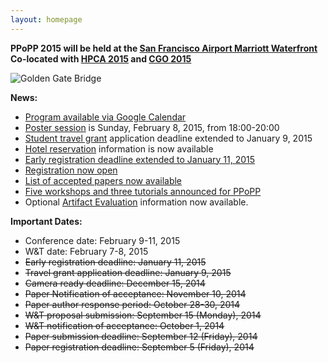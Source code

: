 ```yaml
---
layout: homepage
---
```


**PPoPP 2015 will be held at the [San Francisco Airport Marriott Waterfront](http://www.marriott.com/hotels/travel/sfobg-san-francisco-airport-marriott-waterfront)**  
**Co-located with [HPCA 2015](http://darksilicon.org/hpca/) and [CGO 2015](http://cgo.org/cgo2015/)**

![Golden Gate Bridge](../images/golden-gate.jpg)


**News:**

* [Program available via Google Calendar](https://www.conference-publishing.com/listCal.php?Event=PPOPP15&Full=Agenda)
* [Poster session](../program/index.html#posters) is Sunday, February 8, 2015, from 18:00-20:00
* [Student travel grant](../travel-grant) application deadline extended to January 9, 2015
* [Hotel reservation](../hotel) information is now available
* [Early registration deadline extended to January 11, 2015](../registration)
* [Registration now open](../registration)
* [List of accepted papers now available](../program)
* [Five workshops and three tutorials announced for PPoPP](../workshops)
* Optional [Artifact Evaluation](http://ctuning.org/cm/wiki/index.php?title=Reproducibility:AE:PPoPP2015) information now available.

**Important Dates:**  

* Conference date: February 9-11, 2015  
* W&T date: February 7-8, 2015  
* <s>Early registration deadline: January 11, 2015</s>
* <s> Travel grant application deadline: January 9, 2015</s>
* <s>Camera ready deadline: December 15, 2014</s>
* <s>Paper Notification of acceptance: November 10, 2014  
* <s>Paper author response period: October 28-30, 2014</s>
* <s>W&T proposal submission: September 15 (Monday), 2014</s> 
* <s>W&T notification of acceptance: October 1, 2014</s>
* <s>Paper submission deadline: September 12 (Friday), 2014</s>
* <s>Paper registration deadline: September 5 (Friday), 2014</s>
